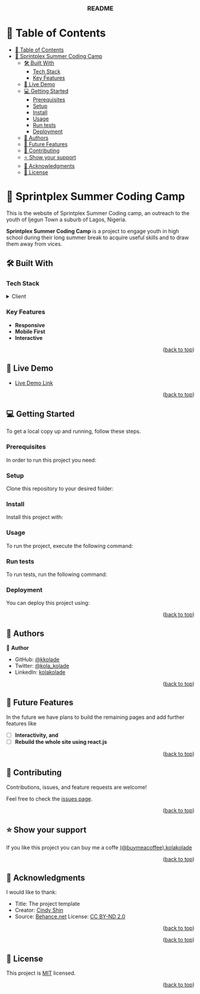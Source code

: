 <a name="readme-top"></a>

<div align="center">

  <h3><b>README</b></h3>

</div>

<!-- TABLE OF CONTENTS -->

# 📗 Table of Contents

- [📗 Table of Contents](#-table-of-contents)
- [📖 Sprintplex Summer Coding Camp ](#-sprintplex-summer-coding-camp-)
  - [🛠 Built With ](#-built-with-)
    - [Tech Stack ](#tech-stack-)
    - [Key Features ](#key-features-)
  - [🚀 Live Demo ](#-live-demo-)
  - [💻 Getting Started ](#-getting-started-)
    - [Prerequisites](#prerequisites)
    - [Setup](#setup)
    - [Install](#install)
    - [Usage](#usage)
    - [Run tests](#run-tests)
    - [Deployment](#deployment)
  - [👥 Authors ](#-authors-)
  - [🔭 Future Features ](#-future-features-)
  - [🤝 Contributing ](#-contributing-)
  - [⭐️ Show your support ](#️-show-your-support-)
  - [🙏 Acknowledgments ](#-acknowledgments-)
  - [📝 License ](#-license-)

<!-- PROJECT DESCRIPTION -->

# 📖 Sprintplex Summer Coding Camp <a name="about-project"></a>

This is the website of Sprintplex Summer Coding camp, an outreach to the youth of Ijegun Town a suburb of Lagos, Nigeria. 

**Sprintplex Summer Coding Camp** is a project to engage youth in high school during their long summer break to acquire useful skills and to draw them away from vices.

## 🛠 Built With <a name="built-with"></a>

### Tech Stack <a name="tech-stack"></a>

<details>
  <summary>Client</summary>
  <ul>
    <li><a href="https://developer.mozzilla.org/">HTML</a></li>
  </ul>
  <ul>
    <li><a href="https://developer.mozzilla.org/">CSS</a></li>
  </ul>
  <ul>
    <li><a href="https://developer.mozzilla.org/">JavaScript</a></li>
  </ul>
  <ul>
    <li><a href="https://reactjs.org/">Fontawesome</a></li>
  </ul>
  <ul>
    <li><a href="https://reactjs.org/">Google Fonts</a></li>
  </ul>
</details>

<!-- Features -->

### Key Features <a name="key-features"></a>



- **Responsive**
- **Mobile First**
- **Interactive**

<p align="right">(<a href="#readme-top">back to top</a>)</p>

<!-- LIVE DEMO -->

## 🚀 Live Demo <a name="live-demo"></a>


- [Live Demo Link](https://yourdeployedapplicationlink.com)

<p align="right">(<a href="#readme-top">back to top</a>)</p>

<!-- GETTING STARTED -->

## 💻 Getting Started <a name="getting-started"></a>



To get a local copy up and running, follow these steps.

### Prerequisites

In order to run this project you need:

<!--
Example command:

```sh
 gem install rails
```
 -->

### Setup

Clone this repository to your desired folder:

<!--
Example commands:

```sh
  cd my-folder
  git clone git@github.com:myaccount/my-project.git
```
--->

### Install

Install this project with:

<!--
Example command:

```sh
  cd my-project
  gem install
```
--->

### Usage

To run the project, execute the following command:

<!--
Example command:

```sh
  rails server
```
--->

### Run tests

To run tests, run the following command:

<!--
Example command:

```sh
  bin/rails test test/models/article_test.rb
```
--->

### Deployment

You can deploy this project using:

<!--
Example:

```sh

```
 -->

<p align="right">(<a href="#readme-top">back to top</a>)</p>

<!-- AUTHORS -->

## 👥 Authors <a name="authors"></a>


👤 **Author**

- GitHub: [@kkolade](https://github.com/kkolade/)
- Twitter: [@kola_kolade](https://twitter.com/kola_kolade)
- LinkedIn: [kolakolade](https://linkedin.com/kolakolade)


<p align="right">(<a href="#readme-top">back to top</a>)</p>

<!-- FUTURE FEATURES -->

## 🔭 Future Features <a name="future-features"></a>

In the future we have plans to build the remaining pages and add further features like

- [ ] **Interactivity, and**
- [ ] **Rebuild the whole site using react.js**

<p align="right">(<a href="#readme-top">back to top</a>)</p>

<!-- CONTRIBUTING -->

## 🤝 Contributing <a name="contributing"></a>

Contributions, issues, and feature requests are welcome!

Feel free to check the [issues page](https://github.com/kkolade/sprintplex-summer-coding-camp/issues).

<p align="right">(<a href="#readme-top">back to top</a>)</p>

<!-- SUPPORT -->

## ⭐️ Show your support <a name="support"></a>


If you like this project you can buy me a coffe [(@buymeacoffee).kolakolade](#)

<p align="right">(<a href="#readme-top">back to top</a>)</p>

<!-- ACKNOWLEDGEMENTS -->

## 🙏 Acknowledgments <a name="acknowledgements"></a>


I would like to thank:


- Title: The project template
- Creator: [Cindy Shin](https://www.linkedin.com/in/adagio07/)
- Source: [Behance.net](https://www.behance.net/gallery/29845175/CC-Global-Summit-2015)
License: [CC BY-ND 2.0](https://creativecommons.org/licenses/by-nd/2.0/)

<p align="right">(<a href="#readme-top">back to top</a>)</p>

<!-- FAQ (optional) -->



<p align="right">(<a href="#readme-top">back to top</a>)</p>

<!-- LICENSE -->

## 📝 License <a name="license"></a>

This project is [MIT](./LICENSE) licensed.



<p align="right">(<a href="#readme-top">back to top</a>)</p>
